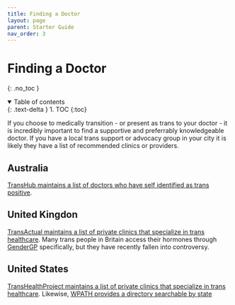 ```yaml
---
title: Finding a Doctor
layout: page
parent: Starter Guide
nav_order: 3
---
```

# Finding a Doctor
{: .no_toc }

<details open markdown="block">
  <summary>
    Table of contents
  </summary>
  {: .text-delta }
1. TOC
{:toc}
</details>

If you choose to medically transition - or present as trans to your doctor - it is incredibly important to find a supportive and preferrably knowledgeable doctor. If you have a local trans support or advocacy group in your city it is likely they have a list of recommended clinics or providers.

## Australia

[TransHub maintains a list of doctors who have self identified as trans positive](https://www.transhub.org.au/doctor-list).

## United Kingdon

[TransActual maintains a list of private clinics that specialize in trans healthcare](https://transactual.org.uk/medical-transition/private-care/). Many trans people in Britain access their hormones through [GenderGP](https://www.gendergp.com/) specifically, but they have recently fallen into controversy.

## United States

[TransHealthProject maintains a list of private clinics that specialize in trans healthcare](https://transhealthproject.org/resources/trans-health-care-providers/). Likewise, [WPATH provides a directory searchable by state](https://www.wpath.org/provider/search?provider_directory_search_form%5Baddress%5D%5Bcountry%5D=US&provider_directory_search_form%5Baddress%5D%5Bstate%5D=&provider_directory_search_form%5Baddress%5D%5Bcity%5D=&provider_directory_search_form%5BfirstName%5D=&provider_directory_search_form%5BlastName%5D=&provider_directory_search_form%5Bspecialty%5D=)